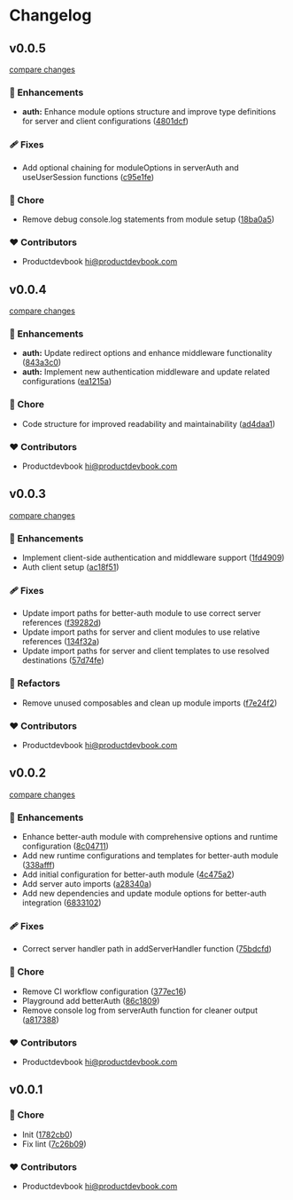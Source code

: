# Changelog


## v0.0.5

[compare changes](https://github.com/productdevbook/better-auth-nuxt/compare/v0.0.4...v0.0.5)

### 🚀 Enhancements

- **auth:** Enhance module options structure and improve type definitions for server and client configurations ([4801dcf](https://github.com/productdevbook/better-auth-nuxt/commit/4801dcf))

### 🩹 Fixes

- Add optional chaining for moduleOptions in serverAuth and useUserSession functions ([c95e1fe](https://github.com/productdevbook/better-auth-nuxt/commit/c95e1fe))

### 🏡 Chore

- Remove debug console.log statements from module setup ([18ba0a5](https://github.com/productdevbook/better-auth-nuxt/commit/18ba0a5))

### ❤️ Contributors

- Productdevbook <hi@productdevbook.com>

## v0.0.4

[compare changes](https://github.com/productdevbook/better-auth-nuxt/compare/v0.0.3...v0.0.4)

### 🚀 Enhancements

- **auth:** Update redirect options and enhance middleware functionality ([843a3c0](https://github.com/productdevbook/better-auth-nuxt/commit/843a3c0))
- **auth:** Implement new authentication middleware and update related configurations ([ea1215a](https://github.com/productdevbook/better-auth-nuxt/commit/ea1215a))

### 🏡 Chore

- Code structure for improved readability and maintainability ([ad4daa1](https://github.com/productdevbook/better-auth-nuxt/commit/ad4daa1))

### ❤️ Contributors

- Productdevbook <hi@productdevbook.com>

## v0.0.3

[compare changes](https://github.com/productdevbook/better-auth-nuxt/compare/v0.0.2...v0.0.3)

### 🚀 Enhancements

- Implement client-side authentication and middleware support ([1fd4909](https://github.com/productdevbook/better-auth-nuxt/commit/1fd4909))
- Auth client setup ([ac18f51](https://github.com/productdevbook/better-auth-nuxt/commit/ac18f51))

### 🩹 Fixes

- Update import paths for better-auth module to use correct server references ([f39282d](https://github.com/productdevbook/better-auth-nuxt/commit/f39282d))
- Update import paths for server and client modules to use relative references ([134f32a](https://github.com/productdevbook/better-auth-nuxt/commit/134f32a))
- Update import paths for server and client templates to use resolved destinations ([57d74fe](https://github.com/productdevbook/better-auth-nuxt/commit/57d74fe))

### 💅 Refactors

- Remove unused composables and clean up module imports ([f7e24f2](https://github.com/productdevbook/better-auth-nuxt/commit/f7e24f2))

### ❤️ Contributors

- Productdevbook <hi@productdevbook.com>

## v0.0.2

[compare changes](https://github.com/productdevbook/better-auth-nuxt/compare/v0.0.1...v0.0.2)

### 🚀 Enhancements

- Enhance better-auth module with comprehensive options and runtime configuration ([8c04711](https://github.com/productdevbook/better-auth-nuxt/commit/8c04711))
- Add new runtime configurations and templates for better-auth module ([338afff](https://github.com/productdevbook/better-auth-nuxt/commit/338afff))
- Add initial configuration for better-auth module ([4c475a2](https://github.com/productdevbook/better-auth-nuxt/commit/4c475a2))
- Add server auto imports ([a28340a](https://github.com/productdevbook/better-auth-nuxt/commit/a28340a))
- Add new dependencies and update module options for better-auth integration ([6833102](https://github.com/productdevbook/better-auth-nuxt/commit/6833102))

### 🩹 Fixes

- Correct server handler path in addServerHandler function ([75bdcfd](https://github.com/productdevbook/better-auth-nuxt/commit/75bdcfd))

### 🏡 Chore

- Remove CI workflow configuration ([377ec16](https://github.com/productdevbook/better-auth-nuxt/commit/377ec16))
- Playground add betterAuth ([86c1809](https://github.com/productdevbook/better-auth-nuxt/commit/86c1809))
- Remove console log from serverAuth function for cleaner output ([a817388](https://github.com/productdevbook/better-auth-nuxt/commit/a817388))

### ❤️ Contributors

- Productdevbook <hi@productdevbook.com>

## v0.0.1


### 🏡 Chore

- Init ([1782cb0](https://github.com/productdevbook/better-auth-nuxt/commit/1782cb0))
- Fix lint ([7c26b09](https://github.com/productdevbook/better-auth-nuxt/commit/7c26b09))

### ❤️ Contributors

- Productdevbook <hi@productdevbook.com>

